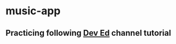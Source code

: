 # music-app

## Practicing following [Dev Ed](https://www.youtube.com/channel/UClb90NQQcskPUGDIXsQEz5Q) channel tutorial

